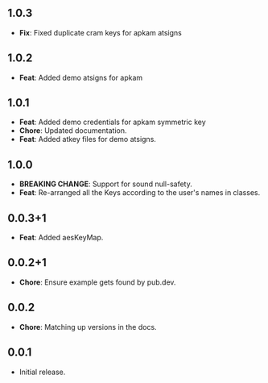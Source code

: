 ## 1.0.3
- **Fix**: Fixed duplicate cram keys for apkam atsigns
## 1.0.2
- **Feat**: Added demo atsigns for apkam
## 1.0.1
- **Feat**: Added demo credentials for apkam symmetric key
- **Chore**: Updated documentation.
- **Feat**: Added atkey files for demo atsigns.

## 1.0.0
- **BREAKING CHANGE**: Support for sound null-safety.
- **Feat**: Re-arranged all the Keys according to the user's names in classes.

## 0.0.3+1
- **Feat**: Added aesKeyMap.

## 0.0.2+1
- **Chore**: Ensure example gets found by pub.dev.

## 0.0.2
- **Chore**: Matching up versions in the docs.

## 0.0.1
- Initial release.
